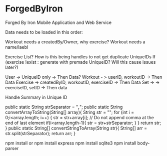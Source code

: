 # ForgedByIron
Forged By Iron Mobile Application and Web Service

Data needs to be loaded in this order:

Workout needs a createdBy/Owner, why exercise?
Workout needs a name/laebl

Exercise List? How is this being handles to not get duplicate UniqueIDs
If (exercise !exist : generate with premade UniqueID? Will this cause issues later?)

User -> UniqueID only -> Then Data?
Workout - > userID, workoutID -> Then Data
Exercise -> createdByID, workoutID, exerciseID -> Then Data
Set -> -> exerciseID, setID -> Then data

Handle Summary in Unique ID



public static String strSeparator = "__,__";
public static String convertArrayToString(String[] array){
    String str = "";
    for (int i = 0;i<array.length; i++) {
        str = str+array[i];
        // Do not append comma at the end of last element
        if(i<array.length-1){
            str = str+strSeparator;
        }
    }
    return str;
}
public static String[] convertStringToArray(String str){
    String[] arr = str.split(strSeparator);
    return arr;
}

npm install
or 
npm install express
npm install sqlite3
npm install body-parser